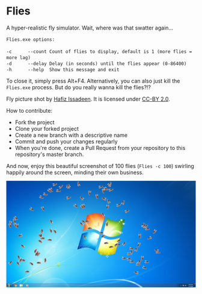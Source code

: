 # Flies
A hyper-realistic fly simulator. Wait, where was that swatter again...

```
Flies.exe options:

-c      --count Count of flies to display, default is 1 (more flies = more lag)
-d      --delay Delay (in seconds) until the flies appear (0-86400)
-h      --help  Show this message and exit
```

To close it, simply press Alt+F4. Alternatively, you can also just kill the `Flies.exe` process. But do you really wanna kill the flies?!?

Fly picture shot by [Hafiz Issadeen](https://www.flickr.com/photos/yimhafiz/2547531809). It is licensed under [CC-BY 2.0](https://creativecommons.org/licenses/by/2.0/).

How to contribute:
- Fork the project
- Clone your forked project
- Create a new branch with a descriptive name
- Commit and push your changes regularly
- When you're done, create a Pull Request from your repository to this repository's master branch.

And now, enjoy this beautiful screenshot of 100 flies (`Flies -c 100`) swirling happily around the screen, minding their own business.

![Screen full of flies](/screenshot.png?raw=true "Screen full of flies")

